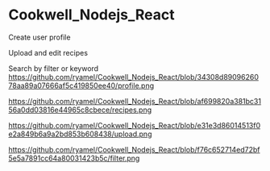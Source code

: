 # Cookwell_Nodejs_React

Create user profile

Upload and edit recipes

Search by filter or keyword
https://github.com/ryamel/Cookwell_Nodejs_React/blob/34308d8909626078aa89a07666af5c419850ee40/profile.png

https://github.com/ryamel/Cookwell_Nodejs_React/blob/af699820a381bc3156a0dd03816e44965c8cbece/recipes.png

https://github.com/ryamel/Cookwell_Nodejs_React/blob/e31e3d86014513f0e2a849b6a9a2bd853b608438/upload.png

https://github.com/ryamel/Cookwell_Nodejs_React/blob/f76c652714ed72bf5e5a7891cc64a80031423b5c/filter.png
